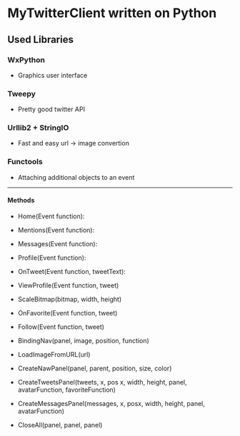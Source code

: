 # __MyTwitterClient written on Python__

## __Used Libraries__

### WxPython

* Graphics user interface

### Tweepy

* Pretty good twitter API

### Urllib2 + StringIO

* Fast and easy url -> image convertion

### Functools

* Attaching additional objects to an event
___

#### Methods

* Home(Event function):

* Mentions(Event function):

* Messages(Event function):

* Profile(Event function):

* OnTweet(Event function, tweetText):

* ViewProfile(Event function, tweet)

* ScaleBitmap(bitmap, width, height)

* OnFavorite(Event function, tweet)

* Follow(Event function, tweet)

* BindingNav(panel, image, position, function)

* LoadImageFromURL(url)

* CreateNawPanel(panel, parent, position, size, color)

* CreateTweetsPanel(tweets, x, pos x, width, height, panel, avatarFunction, favoriteFunction)

* CreateMessagesPanel(messages, x, posx, width, height, panel, avatarFunction)

* CloseAll(panel, panel, panel)
